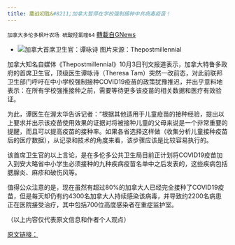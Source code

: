 ```yaml
---
title: 鏖战初胜&#8211;加拿大暂停在学校强制接种中共病毒疫苗！
---
```

`加拿大多伦多枫叶农场 硫酸羟氯喹64` [轉載自GNews](https://gnews.org/zh-hans/1573519/)

- ![](https://assets.gnews.org/wp-content/uploads/2021/09/ym-edited.jpg)加拿大首席卫生官：谭咏诗
图片来源：Thepostmillennial


加拿大知名自媒体《Thepostmillennial》10月3日刊文报道表示，加拿大特鲁多政府的首席卫生官，顶级医生谭咏诗（Theresa Tam）突然一改前态，对此前联邦卫生部门呼吁在中小学校强制接种COVID19疫苗的政策犹豫推迟，并出乎意料地表示：在所有学校强推接种之前，需要等待更多该疫苗的相关数据和医疗有效验证。

为此，谭医生在渥太华告诉记者：“根据其他适用于儿童疫苗的接种经验，提出以上要求并出示该疫苗使用效果的证据对将被接种儿童的父母来说是一个非常重要的提醒，而且可以提高疫苗的接种率。如果各省选择这样做（收集分析儿童接种疫苗后的医疗数据），从记录和技术的角度来看，该步骤应该是比较容易执行的。

该首席卫生官的以上言论，是在多伦多公共卫生局目前正计划将COVID19疫苗加入到安大略省中小学生必须接种的九种疾病疫苗名单中之后发表的，这些疾病包括腮腺炎、麻疹和破伤风等。

值得公众注意的是，现在虽然有超过80%的加拿大人已经完全接种了COVID19疫苗，但是每天却仍有约4300名加拿大人持续感染该病毒，并导致约2200名病患正在医院接受治疗，其中包括700位高度感染者在重症监护室。

（以上内容仅代表原文信息和作者个人观点）

[原文链接：](https://thepostmillennial.com/dr-tam-more-data-required-before-mandating-vaccines-in-schools)
